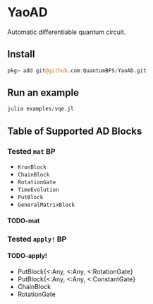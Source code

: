 # YaoAD

Automatic differentiable quantum circuit.

## Install
```julia
pkg> add git@github.com:QuantumBFS/YaoAD.git
```

## Run an example
```julia
julia examples/vqe.jl
```

## Table of Supported AD Blocks
### Tested `mat` BP
* `KronBlock`
* `ChainBlock`
* `RotationGate`
* `TimeEvolution`
* `PutBlock`
* `GeneralMatrixBlock`

#### TODO-mat

### Tested `apply!` BP

#### TODO-apply!
* PutBlock{<:Any, <:Any, <:RotationGate}
* PutBlock{<:Any, <:Any, <:ConstantGate}
* ChainBlock
* RotationGate
